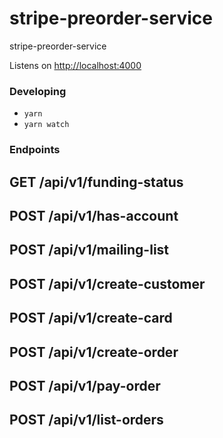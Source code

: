 # stripe-preorder-service

stripe-preorder-service


Listens on [http://localhost:4000](http://localhost:4000)

### Developing

 * `yarn`
 * `yarn watch`

### Endpoints

## GET /api/v1/funding-status

## POST /api/v1/has-account

## POST /api/v1/mailing-list

## POST /api/v1/create-customer

## POST /api/v1/create-card

## POST /api/v1/create-order

## POST /api/v1/pay-order

## POST /api/v1/list-orders


